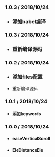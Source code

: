 ### 1.0.3 / 2018/10/24
- ### 添加babel编译

### 1.0.3 / 2018/10/24
- ### 重新编译源码

### 1.0.2 / 2018/10/24
- ### 添加files配置
- 重新编译源码



### 1.0.1 / 2018/10/24
- #### 添加keywords

### 1.0.0 / 2018/10/24
- #### easeVerticalScroll
- #### EleDistanceEle